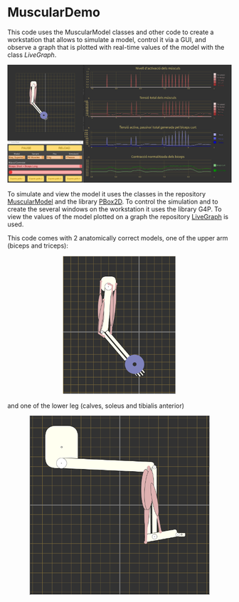 # MuscularDemo

This code uses the MuscularModel classes and other code to create a workstation that allows to simulate a model,
control it via a GUI, and observe a graph that is plotted with real-time values of the model with the class _LiveGraph_.
<p align="center">
  <img src="https://github.com/gubena/MuscularDemo/blob/main/images/image_2023-09-10_175212457.png">
</p>

To simulate and view the model it uses the classes in the repository [MuscularModel](https://github.com/gubena/MuscularModel)
and the library [PBox2D](https://github.com/shiffman/Box2D-for-Processing).
To control the simulation and to create the several windows on the workstation it uses the library G4P.
To view the values of the model plotted on a graph the repository [LiveGraph](https://github.com/gubena/LiveGraph) is used.

This code comes with 2 anatomically correct models, one of the upper arm (biceps and triceps):
<p align="center">
  <img src="https://github.com/gubena/MuscularDemo/blob/main/images/image_2023-09-10_174653548.png" />
</p>

and one of the lower leg (calves, soleus and tibialis anterior)
<p align="center">
  <img src="https://github.com/gubena/MuscularDemo/blob/main/images/image_2023-09-10_174723831.png" />
</p>
